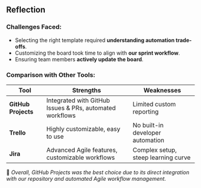 ##  Reflection

### Challenges Faced:
- Selecting the right template required **understanding automation trade-offs**.
- Customizing the board took time to align with **our sprint workflow**.
- Ensuring team members **actively update the board**.

### Comparison with Other Tools:
| **Tool** | **Strengths** | **Weaknesses** |
|---------|-------------|--------------|
| **GitHub Projects** | Integrated with GitHub Issues & PRs, automated workflows | Limited custom reporting |
| **Trello** | Highly customizable, easy to use | No built-in developer automation |
| **Jira** | Advanced Agile features, customizable workflows | Complex setup, steep learning curve |

📌 *Overall, GitHub Projects was the best choice due to its direct integration with our repository and automated Agile workflow management.*
